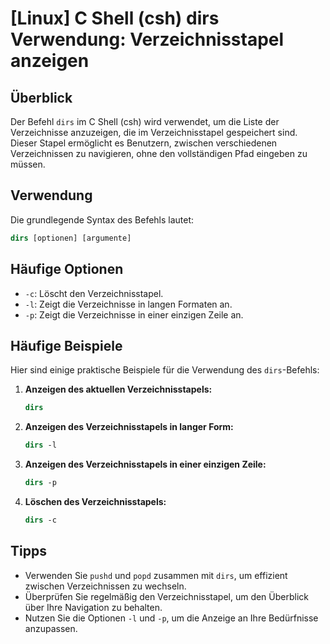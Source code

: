 # [Linux] C Shell (csh) dirs Verwendung: Verzeichnisstapel anzeigen

## Überblick
Der Befehl `dirs` im C Shell (csh) wird verwendet, um die Liste der Verzeichnisse anzuzeigen, die im Verzeichnisstapel gespeichert sind. Dieser Stapel ermöglicht es Benutzern, zwischen verschiedenen Verzeichnissen zu navigieren, ohne den vollständigen Pfad eingeben zu müssen.

## Verwendung
Die grundlegende Syntax des Befehls lautet:

```csh
dirs [optionen] [argumente]
```

## Häufige Optionen
- `-c`: Löscht den Verzeichnisstapel.
- `-l`: Zeigt die Verzeichnisse in langen Formaten an.
- `-p`: Zeigt die Verzeichnisse in einer einzigen Zeile an.

## Häufige Beispiele
Hier sind einige praktische Beispiele für die Verwendung des `dirs`-Befehls:

1. **Anzeigen des aktuellen Verzeichnisstapels:**
   ```csh
   dirs
   ```

2. **Anzeigen des Verzeichnisstapels in langer Form:**
   ```csh
   dirs -l
   ```

3. **Anzeigen des Verzeichnisstapels in einer einzigen Zeile:**
   ```csh
   dirs -p
   ```

4. **Löschen des Verzeichnisstapels:**
   ```csh
   dirs -c
   ```

## Tipps
- Verwenden Sie `pushd` und `popd` zusammen mit `dirs`, um effizient zwischen Verzeichnissen zu wechseln.
- Überprüfen Sie regelmäßig den Verzeichnisstapel, um den Überblick über Ihre Navigation zu behalten.
- Nutzen Sie die Optionen `-l` und `-p`, um die Anzeige an Ihre Bedürfnisse anzupassen.